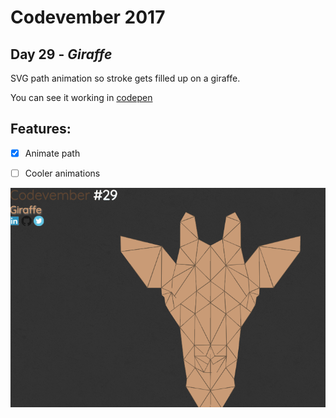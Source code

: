 # Codevember 2017

## Day 29 - *Giraffe*

SVG path animation so stroke gets filled up on a giraffe.


You can see it working in [codepen](https://codepen.io/RominaMartin/full/MOzmqm/)

## Features:
- [x] Animate path
- [ ] Cooler animations


![](giraffe.gif)
